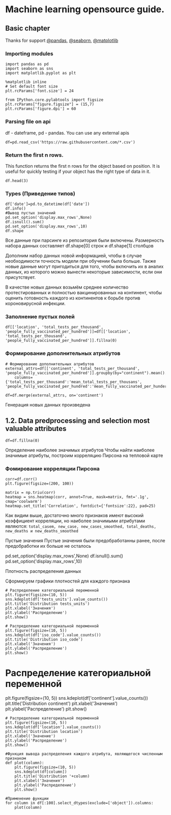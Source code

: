 # Machine learning opensource guide.

## Basic chapter
Thanks for support [@pandas](https://pandas.pydata.org/getting_started.html), [@seaborn](https://github.com/eugenerum/ToolDataHelper/tree/main/Examples), [@matplotlib](https://matplotlib.org/)
### Importing modules
```
import pandas as pd
import seaborn as sns
import matplotlib.pyplot as plt

%matplotlib inline
# Set default font size
plt.rcParams['font.size'] = 24

from IPython.core.pylabtools import figsize
plt.rcParams["figure.figsize"] = (15,7)
plt.rcParams['figure.dpi'] = 60
```
### Parsing file on api 
df - dateframe, pd - pandas.
You can use any external apis
```
df=pd.read_csv('https://raw.githubusercontent.com/*.csv')
```
### Return the first n rows.
This function returns the first n rows for the object based on position. It is useful for quickly testing if your object has the right type of data in it.
```
df.head(3)
```
### Types (Приведение типов)
```
df['date']=pd.to_datetime(df['date'])
df.info()
#Вывод пустых значений
pd.set_option('display.max_rows',None)
df.isnull().sum()
pd.set_option('display.max_rows',10)
df.shape
```
Все данные при парсинге из репозитория были включены. Размерность набора данных составляет df.shape[0] строк и df.shape[1] столбцов

Дополним набор данных новой информацией, чтобы в случае необходимости точность модели при обучении была больше. Также новые данные могут пригодиться для того, чтобы включить их в аналих данных, из которого можно вынести некоторые зависимости, если они присутствует.

В качестве новых данных возьмём среднее количество протестированных и полностью вакцинированных на континент, чтобы оценить готовность каждого из континентов к борьбе против короновирусной инфекции.
### Заполнение пустых полей

```
df[['location', 'total_tests_per_thousand', 'people_fully_vaccinated_per_hundred']]=df[['location', 'total_tests_per_thousand', 'people_fully_vaccinated_per_hundred']].fillna(0)
```
### Формирование дополнительных атрибутов
```
# Формирование дополнительных атрибутов
external_attrs=df[['continent', 'total_tests_per_thousand', 'people_fully_vaccinated_per_hundred']].groupby(by="continent").mean().rename(
    columns={'total_tests_per_thousand':'mean_total_tests_per_thousans', 'people_fully_vaccinated_per_hundred':'mean_fully_vaccinated_per_hundered'})

```
```
df=df.merge(external_attrs, on='continent')
```
Генерация новых данных произведена

## 1.2. Data predprocessing and selection most valuable attributes
```
df=df.fillna(0)
```
Определение наиболее значимых атрибутов
Чтобы найти наиболее значимые атрибуты, построим корреляцию Пирсона на тепловой карте
### Фомирование корреляции Пирсона
```
corr=df.corr()
plt.figure(figsize=(200, 100))

matrix = np.triu(corr)
heatmap = sns.heatmap(corr, annot=True, mask=matrix, fmt='.1g', cmap='coolwarm')
heatmap.set_title('Correlation', fontdict={'fontsize':22}, pad=25)
```
Как видим выше, достаточно много признаков имеют высокий коэффициент корреляции, но наиболее значимыми атрибутами являются: `total_casem, new_case, new_cases_smoothed, total_deaths, new_deaths и new_deaths_smoothed`

Пустые значения
Пустые значения были предобработанны ранее, после предобработки их больше не осталось

pd.set_option('display.max_rows',None)
df.isnull().sum()
pd.set_option('display.max_rows',10)

Плотность распределения данных

Сформируем графики плотностей для каждого признака

```
# Распределение категориальной переменной
plt.figure(figsize=(10, 5))
sns.kdeplot(df['tests_units'].value_counts())
plt.title('Distribution tests_units')
plt.xlabel('Значения')
plt.ylabel('Распределение')
plt.show()
```
```
# Распределение категориальной переменной
plt.figure(figsize=(10, 5))
sns.kdeplot(df['iso_code'].value_counts())
plt.title('Distribution iso_code')
plt.xlabel('Значения')
plt.ylabel('Распределение')
plt.show()
```
# Распределение категориальной переменной
plt.figure(figsize=(10, 5))
sns.kdeplot(df['continent'].value_counts())
plt.title('Distribution continent')
plt.xlabel('Значения')
plt.ylabel('Распределение')
plt.show()
```
# Распределение категориальной переменной
plt.figure(figsize=(10, 5))
sns.kdeplot(df['location'].value_counts())
plt.title('Distribution location')
plt.xlabel('Значение')
plt.ylabel('Распределение')
plt.show()
```
```
#Функция вывода распределения каждого атрибута, являющегося численным признаком
def plot(column):
    plt.figure(figsize=(10, 5))
    sns.kdeplot(df[column])
    plt.title('Distribution '+column)
    plt.xlabel('Значения')
    plt.ylabel('Распределение')
    plt.show()
```
```
#Применение функции
for column in df[:100].select_dtypes(exclude=['object']).columns:
    plot(column)
```
